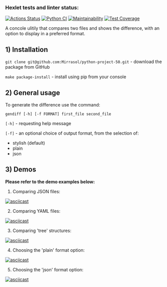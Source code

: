 ### Hexlet tests and linter status:
[![Actions Status](https://github.com/Mirrasol/python-project-50/actions/workflows/hexlet-check.yml/badge.svg)](https://github.com/Mirrasol/python-project-50/actions)
[![Python CI](https://github.com/Mirrasol/python-project-50/actions/workflows/my_pyci.yml/badge.svg)](https://github.com/Mirrasol/python-project-50/actions/workflows/my_pyci.yml)
[![Maintainability](https://api.codeclimate.com/v1/badges/b221022656c019208e10/maintainability)](https://codeclimate.com/github/Mirrasol/python-project-50/maintainability)
[![Test Coverage](https://api.codeclimate.com/v1/badges/b221022656c019208e10/test_coverage)](https://codeclimate.com/github/Mirrasol/python-project-50/test_coverage)


A concole ulitily that compares two files and shows the difference, with an option to display in a preferred format.


## 1) Installation

`git clone git@github.com:Mirrasol/python-project-50.git` - download the package from GitHub

`make package-install` - install using pip from your console


## 2) General usage

   To generate the difference use the command:

`gendiff [-h] [-f FORMAT] first_file second_file`

`[-h]` - requesting help message

`[-f]` - an optional choice of output format, from the selection of:
 
  - stylish (default)
  - plain
  - json


## 3) Demos

**Please refer to the demo examples below:**


1) Comparing JSON files:

[![asciicast](https://asciinema.org/a/QiGbheIp0tfHhivd745c7vMHM.svg)](https://asciinema.org/a/QiGbheIp0tfHhivd745c7vMHM)

2) Comparing YAML files:

[![asciicast](https://asciinema.org/a/rumI0mK5zMjXi3M2mXXCqFMeY.svg)](https://asciinema.org/a/rumI0mK5zMjXi3M2mXXCqFMeY)

3) Comparing 'tree' structures:

[![asciicast](https://asciinema.org/a/QBwgGr1qbLOrn3nIVQyy30IQy.svg)](https://asciinema.org/a/QBwgGr1qbLOrn3nIVQyy30IQy)

4) Choosing the 'plain' format option:

[![asciicast](https://asciinema.org/a/3WTC2QN04w5yvC3beATyzMzAx.svg)](https://asciinema.org/a/3WTC2QN04w5yvC3beATyzMzAx)

5) Choosing the 'json' format option:

[![asciicast](https://asciinema.org/a/uJJlvnU5aSjuYOLUkzgweH6fL.svg)](https://asciinema.org/a/uJJlvnU5aSjuYOLUkzgweH6fL)
